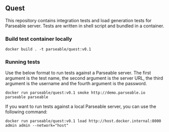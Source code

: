 ## Quest

This repository contains integration tests and load generation tests for Parseable server. Tests are written in shell script and bundled in a container.

### Build test container locally

```
docker build . -t parseable/quest:v0.1
```

### Running tests

Use the below format to run tests against a Parseable server. The first argument is the test name, the second argument is the server URL, the third argument is the username and the fourth argument is the password.

```
docker run parseable/quest:v0.1 smoke http://demo.parseable.io parseable parseable
```

If you want to run tests against a local Parseable server, you can use the following command:

```
docker run parseable/quest:v0.1 load http://host.docker.internal:8000 admin admin --network="host"
```
